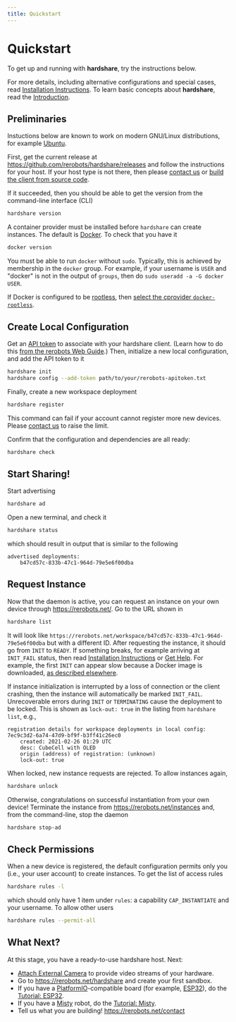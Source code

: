 ```yaml
---
title: Quickstart
---
```


# Quickstart

To get up and running with **hardshare**, try the instructions below.

For more details, including alternative configurations and special cases, read
[Installation Instructions](/install). To learn basic concepts about **hardshare**, read the
[Introduction](/intro).


## Preliminaries

Instuctions below are known to work on modern GNU/Linux distributions, for
example [Ubuntu](https://ubuntu.com/download/desktop).

First, get the current release at <https://github.com/rerobots/hardshare/releases>
and follow the instructions for your host.
If your host type is not there, then please [contact us](https://rerobots.net/contact)
or [build the client from source code](/develop).

If it succeeded, then you should be able to get the version from the
command-line interface (CLI)

```bash
hardshare version
```

A container provider must be installed before `hardshare` can create
instances. The default is [Docker](https://www.docker.com/get-started). To
check that you have it

```bash
docker version
```

You must be able to run `docker` without `sudo`. Typically, this is achieved
by membership in the `docker` group. For example, if your username is `USER`
and "docker" is not in the output of `groups`, then do
`sudo useradd -a -G docker USER`.

If Docker is configured to be [rootless](https://docs.docker.com/engine/security/rootless/),
then [select the cprovider `docker-rootless`](/install#prepare-a-cprovider).

## Create Local Configuration

Get an [API token](https://rerobots.net/tokens) to associate with your
hardshare client. (Learn how to do this [from the rerobots Web Guide](
https://docs.rerobots.net/web/making-and-revoking-api-tokens).) Then,
initialize a new local configuration, and add the API token to it

```bash
hardshare init
hardshare config --add-token path/to/your/rerobots-apitoken.txt
```

Finally, create a new workspace deployment

```bash
hardshare register
```

This command can fail if your account cannot register more new devices. Please
[contact us](https://rerobots.net/contact) to raise the limit.

Confirm that the configuration and dependencies are all ready:

```bash
hardshare check
```


## Start Sharing!

Start advertising

```bash
hardshare ad
```

Open a new terminal, and check it

```bash
hardshare status
```

which should result in output that is similar to the following

```
advertised deployments:
	b47cd57c-833b-47c1-964d-79e5e6f00dba
```


## Request Instance

Now that the daemon is active, you can request an instance on your own device
through <https://rerobots.net/>. Go to the URL shown in

```bash
hardshare list
```

It will look like
`https://rerobots.net/workspace/b47cd57c-833b-47c1-964d-79e5e6f00dba` but with
a different ID. After requesting the instance, it should go from `INIT` to
`READY`. If something breaks, for example arriving at `INIT_FAIL` status,
then read
[Installation Instructions](/install) or [Get Help](/help). For example, the first `INIT` can appear slow
because a Docker image is downloaded, [as described elsewhere](/install#prepare-a-cprovider).

If instance initialization is interrupted by a loss of connection or the client
crashing, then the instance will automatically be marked `INIT_FAIL`.
Unrecoverable errors during `INIT` or `TERMINATING` cause the deployment to be
locked.
This is shown as `lock-out: true` in the listing from `hardshare list`,
e.g.,

```
registration details for workspace deployments in local config:
7ec9c3d2-6a74-47d9-bf9f-b3ff41c26ec0
	created: 2021-02-26 01:29 UTC
	desc: CubeCell with OLED
	origin (address) of registration: (unknown)
	lock-out: true
```

When locked, new instance requests are rejected. To allow instances again,

```bash
hardshare unlock
```

Otherwise, congratulations on successful instantiation from your own device!
Terminate the instance from <https://rerobots.net/instances> and, from the
command-line, stop the daemon

```bash
hardshare stop-ad
```


## Check Permissions

When a new device is registered, the default configuration permits only you
(i.e., your user account) to create instances. To get the list of access rules

```bash
hardshare rules -l
```

which should only have 1 item under `rules`: a capability `CAP_INSTANTIATE`
and your username. To allow other users

```bash
hardshare rules --permit-all
```


## What Next?

At this stage, you have a ready-to-use hardshare host. Next:

* [Attach External Camera](/attach_camera) to provide video streams of your hardware.
* Go to <https://rerobots.net/hardshare> and create your first sandbox.
* If you have a [PlatformIO](https://docs.platformio.org/en/latest/what-is-platformio.html)-compatible board (for example, [ESP32](https://docs.espressif.com/projects/esp-idf/en/latest/esp32/)), do the [Tutorial: ESP32](/tutorials/esp32).
* If you have a [Misty](https://www.mistyrobotics.com/) robot, do the [Tutorial: Misty](/tutorials/misty).
* Tell us what you are building! <https://rerobots.net/contact>
